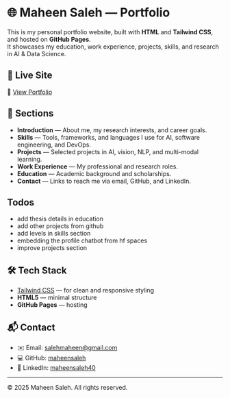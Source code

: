 # 🌐 Maheen Saleh — Portfolio

This is my personal portfolio website, built with **HTML** and **Tailwind CSS**, and hosted on **GitHub Pages**.  
It showcases my education, work experience, projects, skills, and research in AI & Data Science.

## 🚀 Live Site
🔗 [View Portfolio](https://maheensaleh.github.io)

## 📂 Sections
- **Introduction** — About me, my research interests, and career goals.  
- **Skills** — Tools, frameworks, and languages I use for AI, software engineering, and DevOps.  
- **Projects** — Selected projects in AI, vision, NLP, and multi-modal learning.  
- **Work Experience** — My professional and research roles.  
- **Education** — Academic background and scholarships.  
- **Contact** — Links to reach me via email, GitHub, and LinkedIn.  

## Todos

- add thesis details in education
- add other projects from github
- add levels in skills section
- embedding the profile chatbot from hf spaces
- improve projects section

## 🛠️ Tech Stack
- [Tailwind CSS](https://tailwindcss.com/) — for clean and responsive styling  
- **HTML5** — minimal structure  
- **GitHub Pages** — hosting  

## 📬 Contact
- ✉️ Email: [salehmaheen@gmail.com](mailto:salehmaheen@gmail.com)  
- 💻 GitHub: [maheensaleh](https://github.com/maheensaleh)  
- 🔗 LinkedIn: [maheensaleh40](https://www.linkedin.com/in/maheensaleh40/)  

---

© 2025 Maheen Saleh. All rights reserved.
